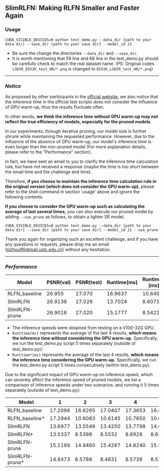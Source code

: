 ## SlimRLFN: Making RLFN Smaller and Faster Again

### Usage

```shell
CUDA_VISIBLE_DEVICES=0 python test_demo.py --data_dir [path to your data dir] --save_dir [path to your save dir] --model_id 21
```

- Be sure the change the directories `--data_dir` and `--save_dir`.
- It is worth mentioning that 59 line and 68 line in the test_demo.py should be carefully check to match the real dataset name. (PS: Original codes `LSDIR_DIV2K_test_HR/*.png` is changed to `DIV2K_LSDIR_test_HR/*.png`)

--------------------------------------------------

### *Notice*

As proposed by other participants in the [official website](https://codalab.lisn.upsaclay.fr/forums/17491/2434/), we also notice that the inference time in the official test scripts does not consider the influence of GPU warm-up, thus the results fluctuate often. 

In other words, **we think the inference time without GPU warm-up may not reflect the true efficiency of models, especially for the pruned models**.

In our experiments, through iterative pruning, our model size is further shrunk while maintaining the requested performance. However, due to the influence of the absence of GPU warm-up, our model's inference time is even longer than the non-pruned model (For more explanation details, please refer to the "Performance" section).

In fact, we have sent an email to you to clarify the inference time calculation rule, but have not received a response (maybe the time is too short between the email time and the challenge end time).

Therefore, **if you choose to maintain the inference time calculation rule in the original version (which does not consider the GPU warm-up)**, please refer to the shell command in section 'usage' above and ignore the following contents. 

**If you choose to consider the GPU warm-up such as calculating the average of last several times,** you can also execute our pruned model by adding `--use_prune` as follows, to obtain a lighter SR model.

```shell
CUDA_VISIBLE_DEVICES=0 python test_demo.py --data_dir [path to your data dir] --save_dir [path to your save dir] --model_id 21 --use_prune
```

Thank you again for organizing such an excellent challenge, and if you have any questions or requests, please drop me an email (slzhou96@mail.ustc.edu.cn) without any hesitation.

-----------------

### *Performance*

| Model          | PSNR(val) | PSNR(test) | Runtime[ms] | Runtime*[ms] | Params[M] | Flops[G] |
| -------------- | --------- | ---------- | ----------- | ------------ | --------- | -------- |
| RLFN_baseline  | 26.955    | 27.070     | 16.9637     | 10.6497      | 0.317     | 19.675   |
| SlimRLFN       | 26.9136   | 27.026     | 13.7024     | 8.6071       | 0.208     | 11.991   |
| SlimRLFN-prune | 26.9016   | 27.020     | 15.1777     | 8.5421       | 0.197     | 11.295   |

- The inference speeds were obtained from testing on a V100-32G GPU.
- `Runttime[ms]` represents the average of the last 4 results, **which means the inference time without considering the GPU warm-up.** Specifically,  we run the test_demo.py script 5 times separately (outside of test_demo.py)）
- `Runttime*[ms]` represents the average of the last 4 results, **which means the inference time considering the GPU warm-up.** Specifically, we run the test_demo.py script 5 times consecutively (within test_demo.py).

Due to the significant impact of GPU warm-up on inference speed, which can severely affect the inference speed of pruned models, we list a comparison of inference speeds under two scenarios:  and running it 5 times separately (outside of test_demo.py):

| Model           | 1       | 2       | 3       | 4       | 5       |
| --------------- | ------- | ------- | ------- | ------- | ------- |
| RLFN_baseline   | 17.2096 | 16.6265 | 17.0407 | 17.3653 | 16.8221 |
| RLFN_baseline*  | 17.2944 | 10.6083 | 10.6145 | 10.7650 | 10.6108 |
| SlimRLFN        | 13.6977 | 13.5549 | 13.4250 | 13.7798 | 14.0500 |
| SlimRLFN*       | 13.5337 | 8.5398  | 8.5532  | 8.6928  | 8.6423  |
| SlimRLFN-prune  | 15.1199 | 14.9460 | 15.4287 | 14.8240 | 15.5120 |
| SlimRLFN-prune* | 14.8473 | 8.5788  | 8.4831  | 8.5738  | 8.5327  |


